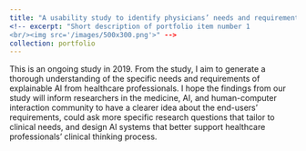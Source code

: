 ```yaml
---
title: "A usability study to identify physicians’ needs and requirements of explainable artificial intelligence"
<!-- excerpt: "Short description of portfolio item number 1
<br/><img src='/images/500x300.png'>" -->
collection: portfolio
---
```


This is an ongoing study in 2019. From the study, I aim to generate a thorough understanding of the specific needs and requirements of explainable AI from healthcare professionals. I hope the findings from our study will inform researchers in the medicine, AI, and human-computer interaction community to have a clearer idea about the end-users’ requirements, could ask more specific research questions that tailor to clinical needs, and design AI systems that better support healthcare professionals’ clinical thinking process.
